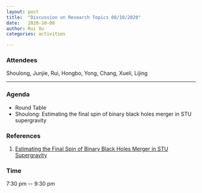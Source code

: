 ```yaml
---
layout: post
title:  "Discussion on Research Topics 08/10/2020"
date:   2020-10-08
author: Rui Xu
categories: activities

---
```



### Attendees

Shoulong, Junjie, Rui, Hongbo, Yong, Chang, Xueli, Lijing

---



### Agenda

- Round Table
- Shoulong: Estimating the final spin of binary black holes merger in STU supergravity


### References

1. [Estimating the Final Spin of Binary Black Holes Merger in STU Supergravity](https://arxiv.org/abs/2003.01957)



### Time

7:30 pm -- 9:30 pm
